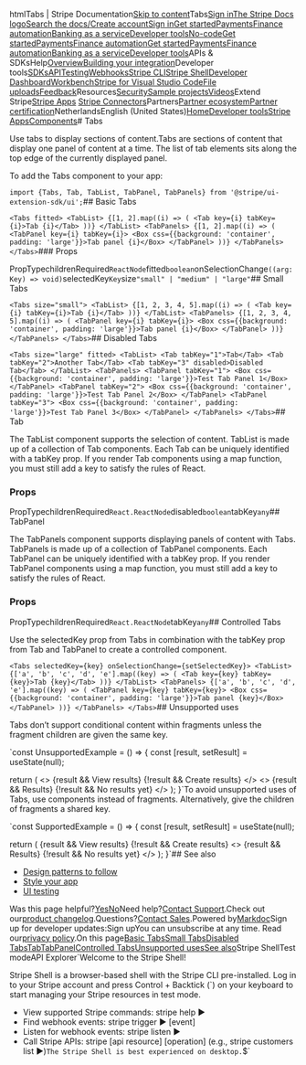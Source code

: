 htmlTabs | Stripe Documentation[Skip to content](#main-content)Tabs[Sign in](https://dashboard.stripe.com/login?redirect=https%3A%2F%2Fdocs.stripe.com%2Fstripe-apps%2Fcomponents%2Ftabs)[The Stripe Docs logo](/)[Search the docs/](#)[Create account](https://dashboard.stripe.com/register)[Sign in](https://dashboard.stripe.com/login?redirect=https%3A%2F%2Fdocs.stripe.com%2Fstripe-apps%2Fcomponents%2Ftabs)[Get started](/get-started)[Payments](/payments)[Finance automation](/finance-automation)[Banking as a service](/financial-services)[Developer tools](/development)[No-code](/no-code)[Get started](/get-started)[Payments](/payments)[Finance automation](/finance-automation)[](#)[Get started](/get-started)[Payments](/payments)[Finance automation](/finance-automation)[Banking as a service](/financial-services)[Developer tools](/development)[](#)APIs & SDKsHelp[Overview](/docs/development)[Building your integration](#)Developer tools[SDKs](#)[API](#)[Testing](#)[Webhooks](#)[Stripe CLI](#)[Stripe Shell](#)[Developer Dashboard](#)[Workbench](#)[Stripe for Visual Studio Code](/docs/stripe-vscode)[File uploads](/docs/file-upload)[Feedback](/docs/dev-tools-csat)Resources[Security](#)[Sample projects](#)[Videos](#)Extend Stripe[Stripe Apps](#)
[Stripe Connectors](#)Partners[Partner ecosystem](/docs/partners)[Partner certification](/docs/partners/training-and-certification)NetherlandsEnglish (United States)[](#)[](#)[Home](/docs)[Developer tools](/docs/development)[Stripe Apps](/docs/stripe-apps)[Components](/docs/stripe-apps/components)# Tabs

Use tabs to display sections of content.Tabs are sections of content that display one panel of content at a time. The list of tab elements sits along the top edge of the currently displayed panel.

To add the Tabs component to your app:

`import {Tabs, Tab, TabList, TabPanel, TabPanels} from '@stripe/ui-extension-sdk/ui';`## Basic Tabs

`<Tabs fitted>
  <TabList>
    {[1, 2].map((i) => (
      <Tab key={i} tabKey={i}>Tab {i}</Tab>
    ))}
  </TabList>
  <TabPanels>
    {[1, 2].map((i) => (
      <TabPanel key={i} tabKey={i}>
        <Box css={{background: 'container', padding: 'large'}}>Tab panel {i}</Box>
      </TabPanel>
    ))}
  </TabPanels>
</Tabs>`### Props

PropTypechildrenRequired`ReactNode`fitted`boolean`onSelectionChange`((arg: Key) => void)`selectedKey`Key`size`"small" | "medium" | "large"`## Small Tabs

`<Tabs size="small">
  <TabList>
    {[1, 2, 3, 4, 5].map((i) => (
      <Tab key={i} tabKey={i}>Tab {i}</Tab>
    ))}
  </TabList>
  <TabPanels>
    {[1, 2, 3, 4, 5].map((i) => (
      <TabPanel key={i} tabKey={i}>
        <Box css={{background: 'container', padding: 'large'}}>Tab panel {i}</Box>
      </TabPanel>
    ))}
  </TabPanels>
</Tabs>`## Disabled Tabs

`<Tabs size="large" fitted>
  <TabList>
    <Tab tabKey="1">Tab</Tab>
    <Tab tabKey="2">Another Tab</Tab>
    <Tab tabKey="3" disabled>Disabled Tab</Tab>
  </TabList>
  <TabPanels>
    <TabPanel tabKey="1">
      <Box css={{background: 'container', padding: 'large'}}>Test Tab Panel 1</Box>
    </TabPanel>
    <TabPanel tabKey="2">
      <Box css={{background: 'container', padding: 'large'}}>Test Tab Panel 2</Box>
    </TabPanel>
    <TabPanel tabKey="3">
      <Box css={{background: 'container', padding: 'large'}}>Test Tab Panel 3</Box>
    </TabPanel>
  </TabPanels>
</Tabs>`## Tab

The TabList component supports the selection of content.  TabList is made up of a collection of Tab components.  Each Tab can be uniquely identified with a tabKey prop. If you render Tab components using a map function, you must still add a key to satisfy the rules of React.

### Props

PropTypechildrenRequired`React.ReactNode`disabled`boolean`tabKey`any`## TabPanel

The TabPanels component supports displaying panels of content with Tabs.  TabPanels is made up of a collection of TabPanel components.  Each TabPanel can be uniquely identified with a tabKey prop. If you render TabPanel components using a map function, you must still add a key to satisfy the rules of React.

### Props

PropTypechildrenRequired`React.ReactNode`tabKey`any`## Controlled Tabs

Use the selectedKey prop from Tabs in combination with the tabKey prop from Tab and TabPanel to create a controlled component.

`<Tabs selectedKey={key} onSelectionChange={setSelectedKey}>
  <TabList>
    {['a', 'b', 'c', 'd', 'e'].map((key) => (
      <Tab key={key} tabKey={key}>Tab {key}</Tab>
    ))}
  </TabList>
  <TabPanels>
    {['a', 'b', 'c', 'd', 'e'].map((key) => (
      <TabPanel key={key} tabKey={key}>
        <Box css={{background: 'container', padding: 'large'}}>Tab panel {key}</Box>
      </TabPanel>
    ))}
  </TabPanels>
</Tabs>`## Unsupported uses

Tabs don’t support conditional content within fragments unless the fragment children are given the same key.

`const UnsupportedExample = () => {
  const [result, setResult] = useState(null);

  return (
    <Tabs>
      <TabList>
        <Tab tabKey="1">
          <>
            {result && <Inline>View results</Inline>}
            {!result && <Inline>Create results</Inline>}
          </>
        </Tab>
      </TabList>
      <TabPanels>
        <TabPanel tabKey="1">
          <>
            {result && <Inline>Results</Inline>}
            {!result && <Inline>No results yet</Inline>}
          </>
        </TabPanel>
      </TabPanels>
    </Tabs>
  );
}`To avoid unsupported uses of Tabs, use components instead of fragments.  Alternatively, give the children of fragments a shared key.

`const SupportedExample = () => {
  const [result, setResult] = useState(null);

  return (
    <Tabs>
      <TabList>
        <Tab tabKey="1">
          <Box>
            {result && <Inline>View results</Inline>}
            {!result && <Inline>Create results</Inline>}
          </Box>
        </Tab>
      </TabList>
      <TabPanels>
        <TabPanel tabKey="1">
          <>
            {result && <Inline key="tab-panel-result">Results</Inline>}
            {!result && <Inline key="tab-panel-result">No results yet</Inline>}
          </>
        </TabPanel>
      </TabPanels>
    </Tabs>
  );
}`## See also

- [Design patterns to follow](/stripe-apps/patterns)
- [Style your app](/stripe-apps/style)
- [UI testing](/stripe-apps/ui-testing)

Was this page helpful?[Yes](#)[No](#)Need help?[Contact Support](https://support.stripe.com/).Check out our[product changelog](https://stripe.com/blog/changelog).Questions?[Contact Sales](https://stripe.com/contact/sales).Powered by[Markdoc](https://markdoc.dev)Sign up for developer updates:Sign upYou can unsubscribe at any time. Read our[privacy policy](https://stripe.com/privacy).On this page[Basic Tabs](#basic-tabs)[Small Tabs](#small-tabs)[Disabled Tabs](#disabled-tabs)[Tab](#tab)[TabPanel](#tabpanel)[Controlled Tabs](#controlled-tabs)[Unsupported uses](#unsupported-uses)[See also](#see-also)Stripe ShellTest modeAPI Explorer[](https://stripe.com/docs/stripe-cli#install)`Welcome to the Stripe Shell!

Stripe Shell is a browser-based shell with the Stripe CLI pre-installed. Log in to your
Stripe account and press Control + Backtick (`) on your keyboard to start managing your Stripe
resources in test mode.

- View supported Stripe commands: stripe help ▶️
- Find webhook events: stripe trigger ▶️ [event]
- Listen for webhook events: stripe listen ▶
- Call Stripe APIs: stripe [api resource] [operation] (e.g., stripe customers list ▶️)`The Stripe Shell is best experienced on desktop.`$`